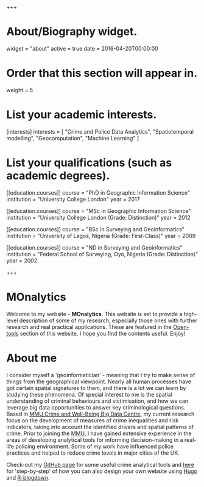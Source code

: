 +++
# About/Biography widget.
widget = "about"
active = true
date = 2016-04-20T00:00:00

# Order that this section will appear in.
weight = 5

# List your academic interests.
[interests]
  interests = [
    "Crime and Police Data Analytics",
    "Spatiotemporal modelling",
    "Geocomputation",
    "Machine Learning"
  ]

# List your qualifications (such as academic degrees).
[[education.courses]]
  course = "PhD in Geographic Information Science"
  institution = "University College London"
  year = 2017

[[education.courses]]
  course = "MSc in Geographic Information Science"
  institution = "University College London (Grade: Distinction)"
  year = 2012

[[education.courses]]
  course = "BSc in Surveying and Geoinformatics"
  institution = "University of Lagos, Nigeria (Grade: First-Class)"
  year = 2009

[[education.courses]]
  course = "ND in Surveying and Geoinformatics"
  institution = "Federal School of Surveying, Oyo, Nigeria (Grade: Distinction)"
  year = 2002
 
+++

# MOnalytics

Welcome to my website - **MOnalytics**. This website is set to provide a high-level description of some of my research, especially those ones with further research and real practical applications. These are featured in the [Open-tools](https://www.madepeju.com/#projects) section of this website. I hope you find the contents useful. Enjoy!

# About me

I consider myself a 'geoinformatician' - meaning that I try to make sense of things from the geographical viewpoint. Nearly all human processes have got certain spatial signatures to them, and there is a lot we can learn by studying these phenomena. Of special interest to me is the spatial understanding of criminal behaviours and victimisation, and how we can leverage big data opportunities to answer key criminological questions. Based in [MMU Crime and Well-Being Big Data Centre](https://www2.mmu.ac.uk/crime-and-policing/big-data-centre/), my current research focus on the development of measures of crime inequalities and risk indicators, taking into account the identified drivers and spatial patterns of crime. Prior to joining the [MMU]((https://www2.mmu.ac.uk/crime-and-policing/big-data-centre/)), I have gained extensive experience in the areas of developing analytical tools for informing decision-making in a real-life policing environment. Some of my work have influenced police practices and helped to reduce crime levels in major cities of the UK. 

Check-out my [GitHub page](https://github.com/MAnalytics) for some useful crime analytical tools and [here](https://github.com/MAnalytics/Webdesign_using_Hugo_blogdown) for 'step-by-step' of how you can also design your own website using [Hugo](https://gohugo.io/) and [R-blogdown](https://bookdown.org/yihui/blogdown/).
